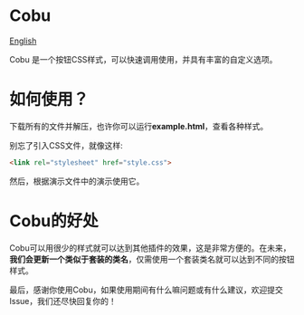 # Cobu
[English](README.md)

Cobu 是一个按钮CSS样式，可以快速调用使用，并具有丰富的自定义选项。

# 如何使用？
下载所有的文件并解压，也许你可以运行**example.html**，查看各种样式。

别忘了引入CSS文件，就像这样:

```html
<link rel="stylesheet" href="style.css">
```

然后，根据演示文件中的演示使用它。

# Cobu的好处
Cobu可以用很少的样式就可以达到其他插件的效果，这是非常方便的。在未来，**我们会更新一个类似于套装的类名**，仅需使用一个套装类名就可以达到不同的按钮样式。

最后，感谢你使用Cobu，如果使用期间有什么嘛问题或有什么建议，欢迎提交Issue，我们还尽快回复你的！
